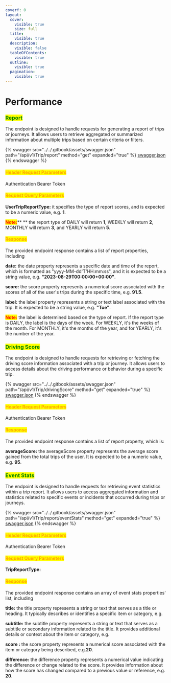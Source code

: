 ```yaml
---
coverY: 0
layout:
  cover:
    visible: true
    size: full
  title:
    visible: true
  description:
    visible: false
  tableOfContents:
    visible: true
  outline:
    visible: true
  pagination:
    visible: true
---
```


# Performance

### <mark style="color:green;">**Report**</mark>&#x20;

The endpoint is designed to handle requests for generating a report of trips or journeys. It allows users to retrieve aggregated or summarized information about multiple trips based on certain criteria or filters.

{% swagger src="../../.gitbook/assets/swagger.json" path="/api/v1/Trip/report" method="get" expanded="true" %}
[swagger.json](../../.gitbook/assets/swagger.json)
{% endswagger %}

#### <mark style="color:orange;">Header Request Parameters</mark>

Authentication Bearer Token

#### <mark style="color:orange;">Request Query Parameters</mark>

**UserTripReportType:** it specifies the type of report scores, and is expected to be a numeric value, e.g. **1**.

<mark style="color:red;">**Note:**</mark>** ** the report type of  DAILY will return **1**, WEEKLY will return **2**, MONTHLY will return **3**, and YEARLY will return **5**.

#### <mark style="color:orange;">**Response**</mark>

The provided endpoint response contains a list of report properties, including&#x20;

**date:** the date property represents a specific date and time of the report, which is formatted as "yyyy-MM-dd'T'HH:mm:ss", and it is expected to be a string value, e.g. **"2023-08-29T00:00:00+00:00"**.

**score:** the score property represents a numerical score associated with the scores of all of the user's trips during the specific time, e.g. **91.5**.

**label:** the label property represents a string or text label associated with the trip. It is expected to be a string value, e.g. **"Tue"**.

<mark style="color:red;">**Note:**</mark> the label is determined based on the type of report. If the report type is DAILY, the label is the days of the week. For WEEKLY, it's the weeks of the month. For MONTHLY, it's the months of the year, and for YEARLY, it's the number of the year. &#x20;



### <mark style="color:green;">**Driving Score**</mark>&#x20;

The endpoint is designed to handle requests for retrieving or fetching the driving score information associated with a trip or journey. It allows users to access details about the driving performance or behavior during a specific trip.

{% swagger src="../../.gitbook/assets/swagger.json" path="/api/v1/Trip/drivingScore" method="get" expanded="true" %}
[swagger.json](../../.gitbook/assets/swagger.json)
{% endswagger %}

#### <mark style="color:orange;">Header Request Parameters</mark>

Authentication Bearer Token

#### <mark style="color:orange;">**Response**</mark>

The provided endpoint response contains a list of report property, which is:&#x20;

**averageScore:** the averageScore property represents the average score gained from the total trips of the user. It is expected to be a numeric value, e.g. **95**.



### <mark style="color:green;">**Event Stats**</mark>&#x20;

The endpoint is designed to handle requests for retrieving event statistics within a trip report. It allows users to access aggregated information and statistics related to specific events or incidents that occurred during trips or journeys.

{% swagger src="../../.gitbook/assets/swagger.json" path="/api/v1/Trip/report/eventStats" method="get" expanded="true" %}
[swagger.json](../../.gitbook/assets/swagger.json)
{% endswagger %}

#### <mark style="color:orange;">Header Request Parameters</mark>

Authentication Bearer Token

#### <mark style="color:orange;">Request Query Parameters</mark>

**TripReportType:**

#### <mark style="color:orange;">**Response**</mark>

The provided endpoint response contains an array of event stats properties' list, including &#x20;

**title:** the title property represents a string or text that serves as a title or heading. It typically describes or identifies a specific item or category, e.g.&#x20;

**subtitle:** the subtitle property represents a string or text that serves as a subtitle or secondary information related to the title. It provides additional details or context about the item or category, e.g.&#x20;

**score :** the score property represents a numerical score associated with the item or category being described, e.g.**20**.

**difference:** the difference property represents a numerical value indicating the difference or change related to the score. It provides information about how the score has changed compared to a previous value or reference, e.g. **20**.
